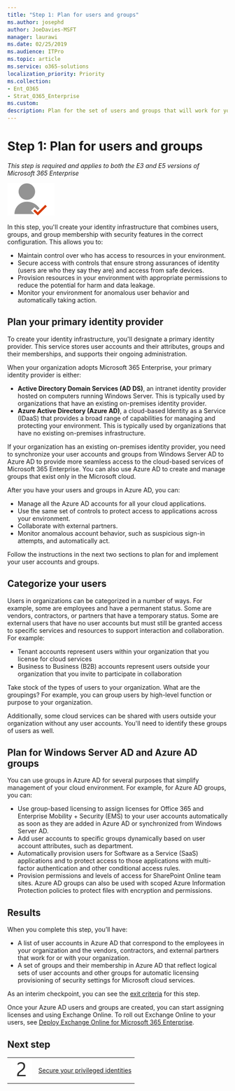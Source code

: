 ```yaml
---
title: "Step 1: Plan for users and groups"
ms.author: josephd
author: JoeDavies-MSFT
manager: laurawi
ms.date: 02/25/2019
ms.audience: ITPro
ms.topic: article
ms.service: o365-solutions
localization_priority: Priority
ms.collection: 
- Ent_O365
- Strat_O365_Enterprise
ms.custom:
description: Plan for the set of users and groups that will work for your organization.
---
```


# Step 1: Plan for users and groups

*This step is required and applies to both the E3 and E5 versions of Microsoft 365 Enterprise*

![](./media/deploy-foundation-infrastructure/identity_icon-small.png)

In this step, you'll create your identity infrastructure that combines users, groups, and group membership with security features in the correct configuration. This allows you to:

- Maintain control over who has access to resources in your environment.
- Secure access with controls that ensure strong assurances of identity (users are who they say they are) and access from safe devices.
- Provision resources in your environment with appropriate permissions to reduce the potential for harm and data leakage. 
- Monitor your environment for anomalous user behavior and automatically taking action.

## Plan your primary identity provider

To create your identity infrastructure, you'll designate a primary identity provider. This service stores user accounts and their attributes, groups and their memberships, and supports their ongoing administration.

When your organization adopts Microsoft 365 Enterprise, your primary identity provider is either:

- **Active Directory Domain Services (AD DS)**, an intranet identity provider hosted on computers running Windows Server. This is typically used by organizations that have an existing on-premises identity provider.
- **Azure Active Directory (Azure AD)**, a cloud-based Identity as a Service (IDaaS) that provides a broad range of capabilities for managing and protecting your environment. This is typically used by organizations that have no existing on-premises infrastructure.

If your organization has an existing on-premises identity provider, you need to synchronize your user accounts and groups from Windows Server AD to Azure AD to provide more seamless access to the cloud-based services of Microsoft 365 Enterprise. You can also use Azure AD to create and manage groups that exist only in the Microsoft cloud.

After you have your users and groups in Azure AD, you can:

- Manage all the Azure AD accounts for all your cloud applications. 
- Use the same set of controls to protect access to applications across your environment.
- Collaborate with external partners.
- Monitor anomalous account behavior, such as suspicious sign-in attempts, and automatically act.

Follow the instructions in the next two sections to plan for and implement your user accounts and groups.

## Categorize your users
Users in organizations can be categorized in a number of ways. For example, some are employees and have a permanent status. Some are vendors, contractors, or partners that have a temporary status. Some are external users that have no user accounts but must still be granted access to specific services and resources to support interaction and collaboration. For example:

- Tenant accounts represent users within your organization that you license for cloud services
- Business to Business (B2B) accounts represent users outside your organization that you invite to participate in collaboration

Take stock of the types of users to your organization. What are the groupings? For example, you can group users by high-level function or purpose to your organization.

Additionally, some cloud services can be shared with users outside your organization without any user accounts. You'll need to identify these groups of users as well.

## Plan for Windows Server AD and Azure AD groups

You can use groups in Azure AD for several purposes that simplify management of your cloud environment. For example, for Azure AD groups, you can:

- Use group-based licensing to assign licenses for Office 365 and Enterprise Mobility + Security (EMS) to your user accounts automatically as soon as they are added in Azure AD or synchronized from Windows Server AD. 
- Add user accounts to specific groups dynamically based on user account attributes, such as department.  
- Automatically provision users for Software as a Service (SaaS) applications and to protect access to those applications with multi-factor authentication and other conditional access rules.
- Provision permissions and levels of access for SharePoint Online team sites. Azure AD groups can also be used with scoped Azure Information Protection policies to protect files with encryption and permissions. 

## Results

When you complete this step, you’ll have:

- A list of user accounts in Azure AD that correspond to the employees in your organization and the vendors, contractors, and external partners that work for or with your organization.
- A set of groups and their membership in Azure AD that reflect logical sets of user accounts and other groups for automatic licensing provisioning of security settings for Microsoft cloud services.

As an interim checkpoint, you can see the [exit criteria](identity-exit-criteria.md#crit-identity-user-groups) for this step.

Once your Azure AD users and groups are created, you can start assigning licenses and using Exchange Online. To roll out Exchange Online to your users, see [Deploy Exchange Online for Microsoft 365 Enterprise](exchangeonline-workload.md).

## Next step

|||
|:-------|:-----|
|![](./media/stepnumbers/Step2.png)| [Secure your privileged identities](identity-designate-protect-admin-accounts.md) |

